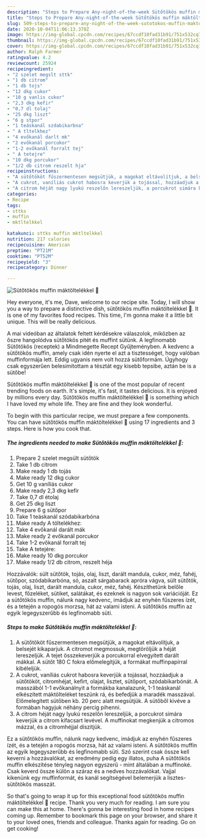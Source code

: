 ```yaml
---
description: "Steps to Prepare Any-night-of-the-week Sütőtökös muffin máktöltelékkel 🥧"
title: "Steps to Prepare Any-night-of-the-week Sütőtökös muffin máktöltelékkel 🥧"
slug: 509-steps-to-prepare-any-night-of-the-week-sutotokos-muffin-maktoltelekkel
date: 2020-10-04T11:06:13.378Z
image: https://img-global.cpcdn.com/recipes/67ccdf10fad31b91/751x532cq70/sutotokos-muffin-maktoltelekkel-🥧-recept-foto.jpg
thumbnail: https://img-global.cpcdn.com/recipes/67ccdf10fad31b91/751x532cq70/sutotokos-muffin-maktoltelekkel-🥧-recept-foto.jpg
cover: https://img-global.cpcdn.com/recipes/67ccdf10fad31b91/751x532cq70/sutotokos-muffin-maktoltelekkel-🥧-recept-foto.jpg
author: Ralph Farmer
ratingvalue: 4.2
reviewcount: 25924
recipeingredient:
- "2 szelet megslt sttk"
- "1 db citrom"
- "1 db tojs"
- "12 dkg cukor"
- "10 g vanlis cukor"
- "2,3 dkg kefir"
- "0,7 dl tolaj"
- "25 dkg liszt"
- "6 g stpor"
- "1 teáskanál szdabikarbna"
- " A tltelkhez"
- "4 evőkanál darlt mk"
- "2 evőkanál porcukor"
- "1-2 evőkanál forralt tej"
- " A tetejre"
- "10 dkg porcukor"
- "1/2 db citrom reszelt hja"
recipeinstructions:
- "A sütőtököt fűszermentesen megsütjük, a magokat eltávolítjuk, a belsejét kikaparjuk. A citromot megmossuk, megtöröljük a héját lereszeljük. A tejet összekeverjük a porcukorral elvegyített darált mákkal. A sütőt 180 C fokra előmelegítjük, a formákat muffinpapírral kibéleljük."
- "A cukrot, vaníliás cukrot habosra keverjük a tojással, hozzáadjuk a sütőtököt, citromhéjat, kefirt, olajat, lisztet, sütőport, szódabikarbónát. A masszából 1-1 evőkanálnyit a formákba kanalazunk, 1-1 teáskanál elkészített máktölteléket teszünk rá, és befedjük a maradék masszával. Előmelegített sütőben kb. 20 perc alatt megsütjük. A sütőből kivéve a formában hagyjuk néhány percig pihenni."
- "A citrom héját nagy lyukú reszelőn lereszeljük, a porcukrot simára keverjük a citrom kifacsart levével. A muffinokat megkenjük a citromos mázzal, és a citromhéjjal díszítjük."
categories:
- Recipe
tags:
- sttks
- muffin
- mktltelkkel

katakunci: sttks muffin mktltelkkel 
nutrition: 217 calories
recipecuisine: American
preptime: "PT21M"
cooktime: "PT52M"
recipeyield: "3"
recipecategory: Dinner

---
```



![Sütőtökös muffin máktöltelékkel 🥧](https://img-global.cpcdn.com/recipes/67ccdf10fad31b91/751x532cq70/sutotokos-muffin-maktoltelekkel-🥧-recept-foto.jpg)

Hey everyone, it's me, Dave, welcome to our recipe site. Today, I will show you a way to prepare a distinctive dish, sütőtökös muffin máktöltelékkel 🥧. It is one of my favorites food recipes. This time, I'm gonna make it a little bit unique. This will be really delicious.

A mai videóban az általatok feltett kérdésekre válaszolok, miközben az őszre hangolódva sütőtökös pitét és muffint sütünk. A legfinomabb Sütőtökös (receptek) a Mindmegette Recept Gyűjteményben. A kedvenc a sütőtökös muffin, amely csak idén nyerte el azt a tisztességet, hogy valóban muffinformája lett. Eddig ugyanis nem volt hozzá sütőformám. Úgyhogy csak egyszerűen belesimítottam a tésztát egy kisebb tepsibe, aztán be is a sütőbe!

Sütőtökös muffin máktöltelékkel 🥧 is one of the most popular of recent trending foods on earth. It's simple, it's fast, it tastes delicious. It is enjoyed by millions every day. Sütőtökös muffin máktöltelékkel 🥧 is something which I have loved my whole life. They are fine and they look wonderful.


To begin with this particular recipe, we must prepare a few components. You can have sütőtökös muffin máktöltelékkel 🥧 using 17 ingredients and 3 steps. Here is how you cook that.

<!--inarticleads1-->

##### The ingredients needed to make Sütőtökös muffin máktöltelékkel 🥧:

1. Prepare 2 szelet megsült sütőtök
1. Take 1 db citrom
1. Make ready 1 db tojás
1. Make ready 12 dkg cukor
1. Get 10 g vaníliás cukor
1. Make ready 2,3 dkg kefir
1. Take 0,7 dl étolaj
1. Get 25 dkg liszt
1. Prepare 6 g sütőpor
1. Take 1 teáskanál szódabikarbóna
1. Make ready  A töltelékhez:
1. Take 4 evőkanál darált mák
1. Make ready 2 evőkanál porcukor
1. Take 1-2 evőkanál forralt tej
1. Take  A tetejére:
1. Make ready 10 dkg porcukor
1. Make ready 1/2 db citrom, reszelt héja


Hozzávalók: sült sütőtök, tojás, olaj, liszt, darált mandula, cukor, méz, fahéj, sütőpor, szódabikarbóna, só, aszalt sárgabarack apróra vágva, sült sütőtök, tojás, olaj, liszt, darált mandula, cukor, méz, fahéj. Készíthetünk belőle levest, főzeléket, sütiket, salátákat, és ezeknek is nagyon sok variációját. Ez a sütőtökös muffin, nálunk nagy kedvenc, imádjuk az enyhén fűszeres ízét, és a tetején a ropogós morzsa, hát az valami isteni. A sütőtökös muffin az egyik legegyszerűbb és legfinomabb süti. 

<!--inarticleads2-->

##### Steps to make Sütőtökös muffin máktöltelékkel 🥧:

1. A sütőtököt fűszermentesen megsütjük, a magokat eltávolítjuk, a belsejét kikaparjuk. A citromot megmossuk, megtöröljük a héját lereszeljük. A tejet összekeverjük a porcukorral elvegyített darált mákkal. A sütőt 180 C fokra előmelegítjük, a formákat muffinpapírral kibéleljük.
1. A cukrot, vaníliás cukrot habosra keverjük a tojással, hozzáadjuk a sütőtököt, citromhéjat, kefirt, olajat, lisztet, sütőport, szódabikarbónát. A masszából 1-1 evőkanálnyit a formákba kanalazunk, 1-1 teáskanál elkészített máktölteléket teszünk rá, és befedjük a maradék masszával. Előmelegített sütőben kb. 20 perc alatt megsütjük. A sütőből kivéve a formában hagyjuk néhány percig pihenni.
1. A citrom héját nagy lyukú reszelőn lereszeljük, a porcukrot simára keverjük a citrom kifacsart levével. A muffinokat megkenjük a citromos mázzal, és a citromhéjjal díszítjük.


Ez a sütőtökös muffin, nálunk nagy kedvenc, imádjuk az enyhén fűszeres ízét, és a tetején a ropogós morzsa, hát az valami isteni. A sütőtökös muffin az egyik legegyszerűbb és legfinomabb süti. Szó szerint csak össze kell keverni a hozzávalókat, az eredmény pedig egy illatos, puha A sütőtökös muffin elkészítése tényleg nagyon egyszerű - mint általában a muffinoké. Csak keverd össze külön a száraz és a nedves hozzávalókat. Vajjal kikenünk egy muffinformát, és kanál segítségével belemerjük a lisztes-sütőtökös masszát. 

So that's going to wrap it up for this exceptional food sütőtökös muffin máktöltelékkel 🥧 recipe. Thank you very much for reading. I am sure you can make this at home. There's gonna be interesting food in home recipes coming up. Remember to bookmark this page on your browser, and share it to your loved ones, friends and colleague. Thanks again for reading. Go on get cooking!
